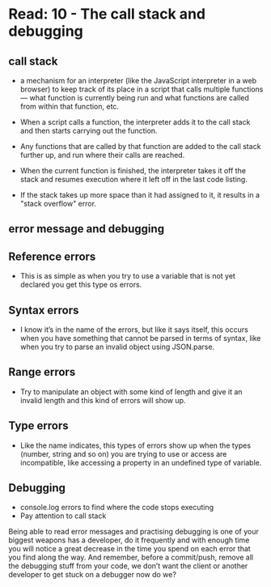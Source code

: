 # Read: 10 - The call stack and debugging 
## call stack

- a mechanism for an interpreter (like the JavaScript interpreter in a web browser) to keep track of its place in a script that calls multiple functions — what function is currently being run and what functions are called from within that function, etc.

- When a script calls a function, the interpreter adds it to the call stack and then starts carrying out the function.
- Any functions that are called by that function are added to the call stack further up, and run where their calls are reached.
- When the current function is finished, the interpreter takes it off the stack and resumes execution where it left off in the last code listing.
- If the stack takes up more space than it had assigned to it, it results in a "stack overflow" error.

## error message and debugging 

## Reference errors
- This is as simple as when you try to use a variable that is not yet declared you get this type os errors.

## Syntax errors
- I know it’s in the name of the errors, but like it says itself, this occurs when you have something that cannot be parsed in terms of syntax, like when you try to parse an invalid object using JSON.parse.

## Range errors
- Try to manipulate an object with some kind of length and give it an invalid length and this kind of errors will show up.

## Type errors
- Like the name indicates, this types of errors show up when the types (number, string and so on) you are trying to use or access are incompatible, like accessing a property in an undefined type of variable.

## Debugging
- console.log errors to find where the code stops executing 
- Pay attention to call stack

Being able to read error messages and practising debugging is one of your biggest weapons has a developer, do it frequently and with enough time you will notice a great decrease in the time you spend on each error that you find along the way. And remember, before a commit/push, remove all the debugging stuff from your code, we don’t want the client or another developer to get stuck on a debugger now do we?